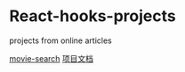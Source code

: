 # React-hooks-projects
projects from online articles

[movie-search](https://lilas-w.github.io/React-hooks-projects/movie-search/build/index.html)
[项目文档](https://juejin.cn/post/7011792798512840734)
